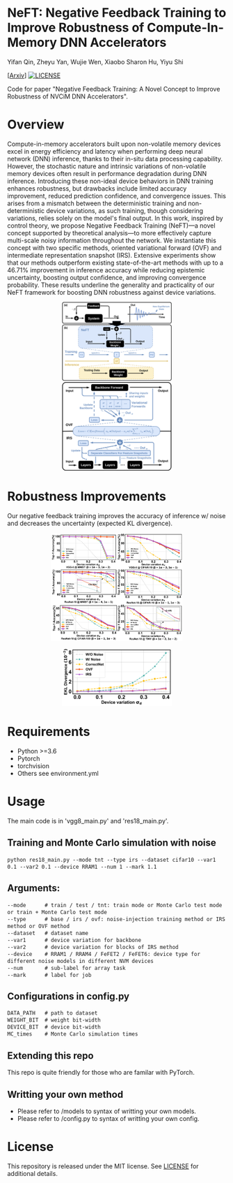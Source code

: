 # NeFT: Negative Feedback Training to Improve Robustness of Compute-In-Memory DNN Accelerators
Yifan Qin, Zheyu Yan, Wujie Wen, Xiaobo Sharon Hu, Yiyu Shi

[[Arxiv](https://arxiv.org/abs/2305.14561)] [![LICENSE](https://img.shields.io/github/license/JoeyBling/hexo-theme-yilia-plus "LICENSE")](./LICENSE "LICENSE") 

Code for paper "Negative Feedback Training: A Novel Concept to Improve Robustness of NVCiM DNN Accelerators".

# Overview
Compute-in-memory accelerators built upon non-volatile memory devices excel in energy efficiency and latency when performing deep neural network (DNN) inference, thanks to their in-situ data processing capability. However, the stochastic nature and intrinsic variations of non-volatile memory devices often result in performance degradation during DNN inference. Introducing these non-ideal device behaviors in DNN training enhances robustness, but drawbacks include limited accuracy improvement, reduced prediction confidence, and convergence issues. This arises from a mismatch between the deterministic training and non-deterministic device variations, as such training, though considering variations, relies solely on the model's final output. In this work, inspired by control theory, we propose Negative Feedback Training (NeFT)—a novel concept supported by theoretical analysis—to more effectively capture multi-scale noisy information throughout the network. We instantiate this concept with two specific methods, oriented variational forward (OVF) and intermediate representation snapshot (IRS). Extensive experiments show that our methods outperform existing state-of-the-art methods with up to a 46.71\% improvement in inference accuracy while reducing epistemic uncertainty, boosting output confidence, and improving convergence probability. These results underline the generality and practicality of our NeFT framework for boosting DNN robustness against device variations.

<div align="center">
<img src="figures/method.svg" width="50%">
</div>

<div align="center">
<img src="figures/two_instances.svg" width="50%">
</div>

# Robustness Improvements

Our negative feedback training improves the accuracy of inference w/ noise and decreases the uncertainty (expected KL divergence).

<p align="center">
  <img src="figures/accuracy.svg" alt="results" width="60%">
</p>

<p align="center">
  <img src="figures/EKL.svg" alt="EKL" width="50%">
</p>

# Requirements
- Python >=3.6   
- Pytorch
- torchvision
- Others see environment.yml

# Usage
The main code is in 'vgg8_main.py' and 'res18_main.py'.
## Training and Monte Carlo simulation with noise
```shell
python res18_main.py --mode tnt --type irs --dataset cifar10 --var1 0.1 --var2 0.1 --device RRAM1 --num 1 --mark 1.1
```

## Arguments:
```shell
--mode      # train / test / tnt: train mode or Monte Carlo test mode or train + Monte Carlo test mode
--type      # base / irs / ovf: noise-injection training method or IRS method or OVF method
--dataset   # dataset name
--var1      # device variation for backbone
--var2      # device variation for blocks of IRS method
--device    # RRAM1 / RRAM4 / FeFET2 / FeFET6: device type for different noise models in different NVM devices
--num       # sub-label for array task
--mark      # label for job
```

## Configurations in config.py
```shell
DATA_PATH   # path to dataset
WEIGHT_BIT  # weight bit-width
DEVICE_BIT  # device bit-width
MC_times    # Monte Carlo simulation times
```

## Extending this repo
This repo is quite friendly for those who are familar with PyTorch.

## Writting your own method
- Please refer to /models to syntax of writting your own models.
- Please refer to /config.py to syntax of writting your own config.

# License
This repository is released under the MIT license. See [LICENSE](LICENSE) for additional details.
